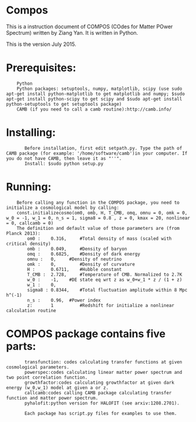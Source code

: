 # Compos
This is a instruction document of COMPOS (COdes for Matter POwer Spectrum) written by Ziang Yan. It is written in Python.

This is the version July 2015.

Prerequisites:
=============
        
        Python
        Python packages: setuptools, numpy, matplotlib, scipy (use sudo apt-get install python-matplotlib to get matplotlib and numpy; $sudo apt-get install python-scipy to get scipy and $sudo apt-get install python-setuptools to get setuptools package)
        CAMB (if you need to call a camb routine):http://camb.info/

Installing:
===========
        
           Before installation, first edit setpath.py. Type the path of CAMB package (for example: '/home/software/camb')in your computer. If you do not have CAMB, then leave it as "''".
           Install: $sudo python setup.py

Running:
========
        
        Before calling any function in the COMPOS package, you need to initialize a cosmological model by calling:
        const.initializecosmo(om0, omb, H, T_CMB, omq, omnu = 0, omk = 0, w_0 = -1, w_1 = 0, n_s = 1, sigma8 = 0.8 , z = 0, kmax = 20, nonlinear = 0, callcamb = 0)
        The definition and default value of those parameters are (from Planck 2013):
            om0 :    0.316,     #Total density of mass (scaled with critical density)
            omb :    0.049, 	#Density of baryon
            omq :    0.6825,    #Density of dark energy
            omnu :   0, 	#Density of neutrino
            omk :    0,         #Density of curvature
            H :      0.6711, 	#Hubble constant
            T_CMB :  2.728, 	#Temperature of CMB. Normalized to 2.7K
            w_0 :    -1, 	#DE state eq wrt z as w_0+w_1 * z / (1 + z)             
            w_1 :    0, 
            sigma8 : 0.8344, 	#Total fluctuation amplitude within 8 Mpc h^(-1)
            n_s :    0.96, 	#Power index
            z:       1          #Redshift for initialize a nonlinear calculation routine
       
COMPOS package contains five parts:
==================================           

           transfunction: codes calculating transfer functions at given cosmological parameters.
           powerspec:codes calculating linear matter power spectrum and two point correlation function.
           growthfactor:codes calculating growthfactor at given dark energy (w_0,w_1) model at given a or z.
           callcamb:codes calling CAMB package calculating transfer function and matter power spectrum.
           pyhalofit:python version for HALOFIT (see arxiv:1208.2701).

           Each package has script.py files for examples to use them.
              
